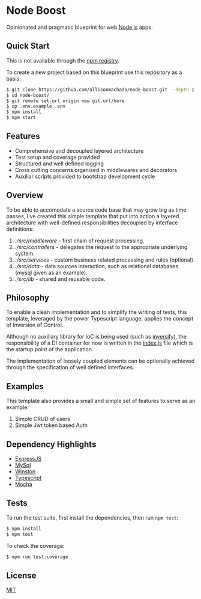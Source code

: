 # Node Boost

Opinionated and pragmatic blueprint for web [Node.js](http://nodejs.org) apps.

## Quick Start

This is not available through the [npm registry](https://www.npmjs.com/).

To create a new project based on this blueprint use this repository as a basis:

```bash
$ git clone https://github.com/allisonmachado/node-boost.git --depth 1
$ cd node-boost/
$ git remote set-url origin new.git.url/here
$ cp .env.example .env
$ npm install
$ npm start
```

## Features

  * Comprehensive and decoupled layered architecture
  * Test setup and coverage provided
  * Structured and well defined logging
  * Cross cutting concerns organized in middlewares and decorators
  * Auxiliar scripts provided to bootstrap development cycle

## Overview

To be able to accomodate a source code base that may grow big as time passes, I've created this simple template that put into action a layered architecture with well-defined responsibilities decoupled by interface definitions:

1. *./src/middleware* - first chain of request processing.
2. *./src/controllers* - delegates the request to the appropriate underlying system.
3. *./src/services* - custom business related processing and rules (optional).
4. *./src/data* - data sources interaction, such as relational databases (mysql given as an example).
5. *./src/lib* - shared and reusable code.

## Philosophy

To enable a clean implementation and to simplify the writing of tests, this template, leveraged by the power Typescript language, applies the concept of Inversion of Control.

Although no auxiliary library for IoC is being used (such as [inversify](https://github.com/inversify/InversifyJS)), the responsibility of a DI container for now is written in the [index.js](https://github.com/allisonmachado/node-boost/blob/master/src/index.ts) file which is the startup point of the application. 

The implementation of loosely coupled elements can be optionally achieved through the specification of well defined interfaces.

## Examples

This template also provides a small and simple set of features to serve as an example:

1. Simple CRUD of users
2. Simple Jwt token based Auth

## Dependency Highlights

  * [ExpressJS](https://github.com/expressjs/express)
  * [MySql](https://github.com/mysqljs/mysql)
  * [Winston](https://github.com/winstonjs/winston)
  * [Typescript](https://github.com/microsoft/TypeScript)
  * [Mocha](https://github.com/mochajs/mocha)

## Tests

To run the test suite, first install the dependencies, then run `npm test`:

```bash
$ npm install
$ npm test
```

To check the coverage:

```bash
$ npm run test:coverage
```

## License

  [MIT](LICENSE)